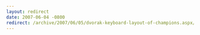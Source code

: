 ```yaml
---
layout: redirect
date: 2007-06-04 -0800
redirect: /archive/2007/06/05/dvorak-keyboard-layout-of-champions.aspx/
---
```

